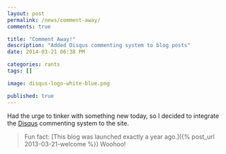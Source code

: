 ```yaml
---
layout: post
permalink: /news/comment-away/
comments: true

title: "Comment Away!"
description: "Added Disqus commenting system to blog posts"
date: 2014-03-21 06:38 PM

categories: rants
tags: []

image: disqus-logo-white-blue.png

published: true
---
```


Had the urge to tinker with something new today, so I decided to integrate the [Disqus](http://disqus.com/) commenting system to the site.

> Fun fact: [This blog was launched exactly a year ago.]({% post_url 2013-03-21-welcome %}) Woohoo!
